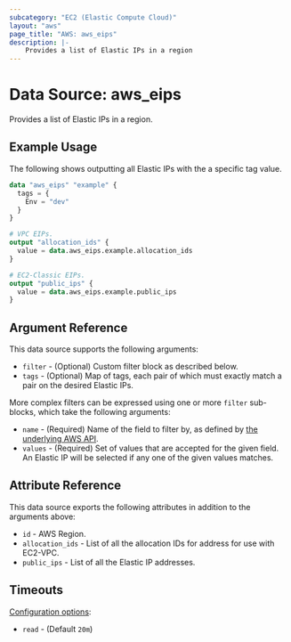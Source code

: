 ```yaml
---
subcategory: "EC2 (Elastic Compute Cloud)"
layout: "aws"
page_title: "AWS: aws_eips"
description: |-
    Provides a list of Elastic IPs in a region
---
```


# Data Source: aws_eips

Provides a list of Elastic IPs in a region.

## Example Usage

The following shows outputting all Elastic IPs with the a specific tag value.

```terraform
data "aws_eips" "example" {
  tags = {
    Env = "dev"
  }
}

# VPC EIPs.
output "allocation_ids" {
  value = data.aws_eips.example.allocation_ids
}

# EC2-Classic EIPs.
output "public_ips" {
  value = data.aws_eips.example.public_ips
}
```

## Argument Reference

This data source supports the following arguments:

* `filter` - (Optional) Custom filter block as described below.
* `tags` - (Optional) Map of tags, each pair of which must exactly match a pair on the desired Elastic IPs.

More complex filters can be expressed using one or more `filter` sub-blocks, which take the following arguments:

* `name` - (Required) Name of the field to filter by, as defined by
  [the underlying AWS API](https://docs.aws.amazon.com/AWSEC2/latest/APIReference/API_DescribeAddresses.html).
* `values` - (Required) Set of values that are accepted for the given field. An Elastic IP will be selected if any one of the given values matches.

## Attribute Reference

This data source exports the following attributes in addition to the arguments above:

* `id` - AWS Region.
* `allocation_ids` - List of all the allocation IDs for address for use with EC2-VPC.
* `public_ips` - List of all the Elastic IP addresses.

## Timeouts

[Configuration options](https://developer.hashicorp.com/terraform/language/resources/syntax#operation-timeouts):

- `read` - (Default `20m`)
